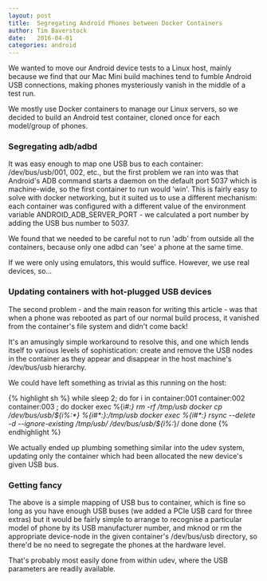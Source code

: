 ```yaml
---
layout: post
title:  Segregating Android Phones between Docker Containers
author: Tim Baverstock
date:   2016-04-01
categories: android
---
```


We wanted to move our Android device tests to a Linux host, mainly because we find that our Mac Mini build machines tend to fumble Android USB connections, making phones mysteriously vanish in the middle of a test run.

We mostly use Docker containers to manage our Linux servers, so we decided to build an Android test container, cloned once for each model/group of phones.

### Segregating adb/adbd

It was easy enough to map one USB bus to each container: /dev/bus/usb/001, 002, etc., but the first problem we ran into was that Android's ADB command starts a daemon on the default port 5037 which is machine-wide, so the first container to run would 'win'. This is fairly easy to solve with docker networking, but it suited us to use a different mechanism: each container was configured with a different value of the environment variable ANDROID_ADB_SERVER_PORT - we calculated a port number by adding the USB bus number to 5037.

We found that we needed to be careful not to run 'adb' from outside all the containers, because only one adbd can 'see' a phone at the same time.

If we were only using emulators, this would suffice. However, we use real devices, so...

### Updating containers with hot-plugged USB devices

The second problem - and the main reason for writing this article - was that when a phone was rebooted as part of our normal build process, it vanished from the container's file system and didn't come back!

It's an amusingly simple workaround to resolve this, and one which lends itself to various levels of sophistication: create and remove the USB nodes in the container as they appear and disappear in the host machine's /dev/bus/usb hierarchy.

We could have left something as trivial as this running on the host:

{% highlight sh %}
while sleep 2; do
  for i in container:001 container:002 container:003 ; do
    docker exec %{i#*:} rm -rf /tmp/usb
    docker cp /dev/bus/usb/${i%:*} %{i#*:}:/tmp/usb
    docker exec %{i#*:} rsync --delete -d --ignore-existing /tmp/usb/ /dev/bus/usb/${i%:*}/
  done
done 
{% endhighlight %}

We actually ended up plumbing something similar into the udev system, updating only the container which had been allocated the new device's given USB bus.

### Getting fancy

The above is a simple mapping of USB bus to container, which is fine so long as you have enough USB buses (we added a PCIe USB card for three extras) but it would be fairly simple to arrange to recognise a particular model of phone by its USB manufacturer number, and mknod or rm the appropriate device-node in the given container's /dev/bus/usb directory, so there'd be no need to segregate the phones at the hardware level.

That's probably most easily done from within udev, where the USB parameters are readily available.

